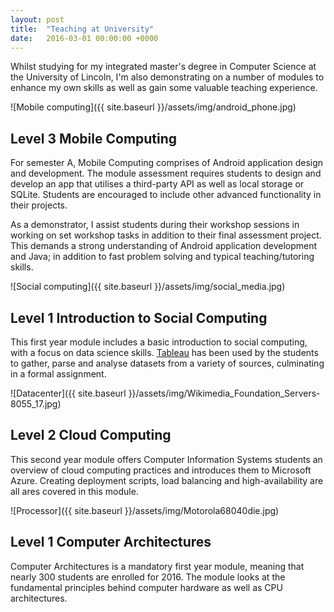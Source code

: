 ```yaml
---
layout: post
title:  "Teaching at University"
date:   2016-03-01 00:00:00 +0000
---
```

Whilst studying for my integrated master's degree in Computer Science at the University of Lincoln, I'm also demonstrating on a number of modules to enhance my own skills as well as gain some valuable teaching experience.

![Mobile computing]({{ site.baseurl }}/assets/img/android_phone.jpg)

## Level 3 Mobile Computing

For semester A, Mobile Computing comprises of Android application design and development. The module assessment requires students to design and develop an app that utilises a third-party API as well as local storage or SQLite. Students are encouraged to include other advanced functionality in their projects.

As a demonstrator, I assist students during their workshop sessions in working on set workshop tasks in addition to their final assessment project. This demands a strong understanding of Android application development and Java; in addition to fast problem solving and typical teaching/tutoring skills.

![Social computing]({{ site.baseurl }}/assets/img/social_media.jpg)

## Level 1 Introduction to Social Computing

This first year module includes a basic introduction to social computing, with a focus on data science skills. [Tableau](https://www.tableau.com/) has been used by the students to gather, parse and analyse datasets from a variety of sources, culminating in a formal assignment.

![Datacenter]({{ site.baseurl }}/assets/img/Wikimedia_Foundation_Servers-8055_17.jpg)

## Level 2 Cloud Computing

This second year module offers Computer Information Systems students an overview of cloud computing practices and introduces them to Microsoft Azure. Creating deployment scripts, load balancing and high-availability are all ares covered in this module.

![Processor]({{ site.baseurl }}/assets/img/Motorola68040die.jpg)

## Level 1 Computer Architectures

Computer Architectures is a mandatory first year module, meaning that nearly 300 students are enrolled for 2016. The module looks at the fundamental principles behind computer hardware as well as CPU architectures.